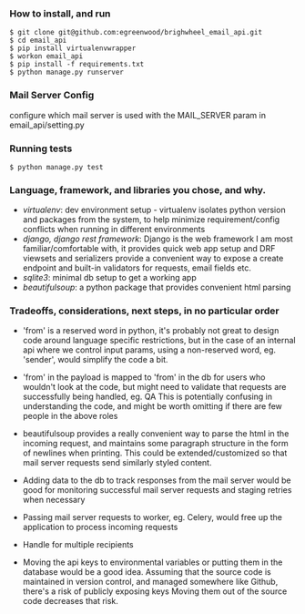 ### How to install, and run
```
$ git clone git@github.com:egreenwood/brighwheel_email_api.git
$ cd email_api
$ pip install virtualenvwrapper
$ workon email_api
$ pip install -f requirements.txt
$ python manage.py runserver
```

### Mail Server Config
configure which mail server is used with the MAIL_SERVER param in email_api/setting.py

### Running tests
```
$ python manage.py test
```

### Language, framework, and libraries you chose, and why.
- *virtualenv*: dev environment setup - virtualenv isolates python version and packages from the system, to help minimize requirement/config conflicts when running in different environments
- *django, django rest framework*: Django is the web framework I am most familiar/comfortable with, it provides quick web app setup
and DRF viewsets and serializers provide a convenient way to expose a create endpoint and built-in validators for requests, email fields etc.
- *sqlite3*: minimal db setup to get a working app
- *beautifulsoup*: a python package that provides convenient html parsing

### Tradeoffs, considerations, next steps, in no particular order
- 'from' is a reserved word in python, it's probably not great to design code around language specific restrictions,
but in the case of an internal api where we control input params, using a non-reserved word, eg. 'sender', would simplify the code a bit.

- 'from' in the payload is mapped to 'from' in the db for users who wouldn't look at the code, but might need to validate that requests are successfully being handled, eg. QA
This is potentially confusing in understanding the code, and might be worth omitting if there are few people in the above roles

- beautifulsoup provides a really convenient way to parse the html in the incoming request, and maintains some paragraph structure in the form of newlines when printing.
This could be extended/customized so that mail server requests send similarly styled content.

- Adding data to the db to track responses from the mail server would be good for monitoring successful mail server requests and staging retries when necessary

- Passing mail server requests to worker, eg. Celery, would free up the application to process incoming requests

- Handle for multiple recipients

- Moving the api keys to environmental variables or putting them in the database would be a good idea.
Assuming that the source code is maintained in version control, and managed somewhere like Github, there's a risk of publicly exposing keys
Moving them out of the source code decreases that risk.

